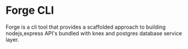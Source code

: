 **Forge CLI**
====
Forge is a cli tool that provides a scaffolded approach to building nodejs,express API's bundled with knex and postgres database service layer.
